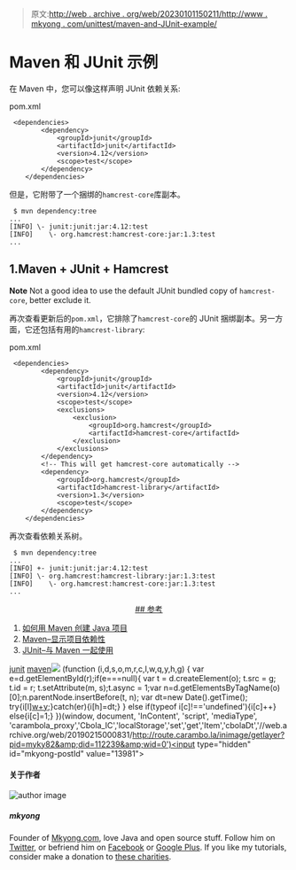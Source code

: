 > 原文:[http://web . archive . org/web/20230101150211/http://www . mkyong . com/unittest/maven-and-JUnit-example/](http://web.archive.org/web/20230101150211/http://www.mkyong.com/unittest/maven-and-junit-example/)

# Maven 和 JUnit 示例

在 Maven 中，您可以像这样声明 JUnit 依赖关系:

pom.xml

```
 <dependencies>
		<dependency>
			<groupId>junit</groupId>
			<artifactId>junit</artifactId>
			<version>4.12</version>
			<scope>test</scope>
		</dependency>
	</dependencies> 
```

但是，它附带了一个捆绑的`hamcrest-core`库副本。

```
 $ mvn dependency:tree
...
[INFO] \- junit:junit:jar:4.12:test
[INFO]    \- org.hamcrest:hamcrest-core:jar:1.3:test
... 
```

## 1.Maven + JUnit + Hamcrest

**Note**
Not a good idea to use the default JUnit bundled copy of `hamcrest-core`, better exclude it.

再次查看更新后的`pom.xml`，它排除了`hamcrest-core`的 JUnit 捆绑副本。另一方面，它还包括有用的`hamcrest-library`:

pom.xml

```
 <dependencies>
		<dependency>
			<groupId>junit</groupId>
			<artifactId>junit</artifactId>
			<version>4.12</version>
			<scope>test</scope>
			<exclusions>
				<exclusion>
					<groupId>org.hamcrest</groupId>
					<artifactId>hamcrest-core</artifactId>
				</exclusion>
			</exclusions>
		</dependency>
		<!-- This will get hamcrest-core automatically -->
		<dependency>
			<groupId>org.hamcrest</groupId>
			<artifactId>hamcrest-library</artifactId>
			<version>1.3</version>
			<scope>test</scope>
		</dependency>
	</dependencies> 
```

再次查看依赖关系树。

```
 $ mvn dependency:tree
...
[INFO] +- junit:junit:jar:4.12:test
[INFO] \- org.hamcrest:hamcrest-library:jar:1.3:test
[INFO]    \- org.hamcrest:hamcrest-core:jar:1.3:test
... 
```

 <ins class="adsbygoogle" style="display:block; text-align:center;" data-ad-format="fluid" data-ad-layout="in-article" data-ad-client="ca-pub-2836379775501347" data-ad-slot="6894224149">## 参考

1.  [如何用 Maven 创建 Java 项目](http://web.archive.org/web/20190215000831/http://www.mkyong.com/maven/how-to-create-a-java-project-with-maven/)
2.  [Maven–显示项目依赖性](http://web.archive.org/web/20190215000831/http://www.mkyong.com/maven/maven-display-project-dependency/)
3.  [JUnit–与 Maven 一起使用](http://web.archive.org/web/20190215000831/https://github.com/junit-team/junit4/wiki/Use-with-Maven)

[junit](http://web.archive.org/web/20190215000831/http://www.mkyong.com/tag/junit/) [maven](http://web.archive.org/web/20190215000831/http://www.mkyong.com/tag/maven/)</ins>![](../Images/3d67308a2d9c0bb69d9eb6830b8ccffe.png) (function (i,d,s,o,m,r,c,l,w,q,y,h,g) { var e=d.getElementById(r);if(e===null){ var t = d.createElement(o); t.src = g; t.id = r; t.setAttribute(m, s);t.async = 1;var n=d.getElementsByTagName(o)[0];n.parentNode.insertBefore(t, n); var dt=new Date().getTime(); try{i[l][w+y](h,i[l][q+y](h)+'&amp;'+dt);}catch(er){i[h]=dt;} } else if(typeof i[c]!=='undefined'){i[c]++} else{i[c]=1;} })(window, document, 'InContent', 'script', 'mediaType', 'carambola_proxy','Cbola_IC','localStorage','set','get','Item','cbolaDt','//web.archive.org/web/20190215000831/http://route.carambo.la/inimage/getlayer?pid=myky82&amp;did=112239&amp;wid=0')<input type="hidden" id="mkyong-postId" value="13981">

#### 关于作者

![author image](../Images/cd8bb16eb0d3c609a4192857612b3497.png)

##### mkyong

Founder of [Mkyong.com](http://web.archive.org/web/20190215000831/http://mkyong.com/), love Java and open source stuff. Follow him on [Twitter](http://web.archive.org/web/20190215000831/https://twitter.com/mkyong), or befriend him on [Facebook](http://web.archive.org/web/20190215000831/http://www.facebook.com/java.tutorial) or [Google Plus](http://web.archive.org/web/20190215000831/https://plus.google.com/110948163568945735692?rel=author). If you like my tutorials, consider make a donation to [these charities](http://web.archive.org/web/20190215000831/http://www.mkyong.com/blog/donate-to-charity/).